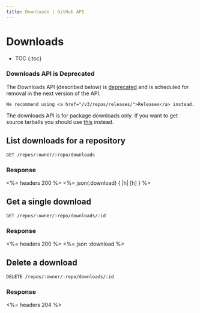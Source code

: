 ```yaml
---
title: Downloads | GitHub API
---
```


# Downloads

* TOC
{:toc}

### Downloads API is Deprecated

<div class="alert">
  <p>
    The Downloads API (described below) is <a href="/v3/#deprecations">deprecated</a>
    and is scheduled for removal in the next version of the API.

    We recommend using <a href="/v3/repos/releases/">Releases</a> instead.
  </p>
</div>

The downloads API is for package downloads only. If you want to get
source tarballs you should use [this](/v3/repos/contents/#get-archive-link)
instead.

## List downloads for a repository

    GET /repos/:owner/:repo/downloads

### Response

<%= headers 200 %>
<%= json(:download) { |h| [h] } %>

## Get a single download

    GET /repos/:owner/:repo/downloads/:id

### Response

<%= headers 200 %>
<%= json :download %>

## Delete a download

    DELETE /repos/:owner/:repo/downloads/:id

### Response

<%= headers 204 %>
